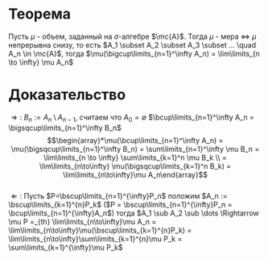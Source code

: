 # Теорема
Пусть $\mu$ - объем, заданный на $\sigma$-алгебре $\mc{A}$. 
Тогда $\mu$ - мера 
$\iff$
$\mu$ непрерывна снизу, то есть $A_1 \subset A_2 \subset A_3 \subset ... \quad A_n \in \mc{A}$, тогда $\mu(\bigcup\limits_{n=1}^\infty A_n) = \lim\limits_{n \to \infty} \mu A_n$ 
# Доказательство
$\Rightarrow:$ $B_n := A_n \setminus A_{n-1}$, считаем что $A_0 = \emptyset$ $\bcup\limits_{n=1}^\infty A_n = \bigsqcup\limits_{n=1}^\infty B_n$
$$\begin{array}*\mu(\bcup\limits_{n=1}^\infty A_n) = \mu(\bigsqcup\limits_{n=1}^\infty B_n) = \sum\limits_{n=1}^\infty \mu B_n  = \lim\limits_{n \to \infty} \sum\limits_{k=1}^n \mu B_k \\ = \lim\limits_{n\to\infty} \mu(\bigsqcup\limits_{k=1}^n B_k) = \lim\limits_{n\to\infty}\mu A_n\end{array}$$  
$\Leftarrow:$ Пусть $P=\bscup\limits_{n=1}^{\infty}P_n$ положим $A_n := \bscup\limits_{k=1}^{n}P_k$  ($P = \bscup\limits_{n=1}^{\infty}P_n = \bcup\limits_{n=1}^{\infty}A_n$) тогда $A_1 \sub A_2 \sub \dots \Rightarrow \mu P =_{th} \lim\limits_{n\to\infty}\mu A_n = \lim\limits_{n\to\infty}\mu(\bscup\limits_{k=1}^{n}P_k) = \lim\limits_{n\to\infty}\sum\limits_{k=1}^{n}\mu P_k = \sum\limits_{k=1}^{\infty}\mu P_k$
